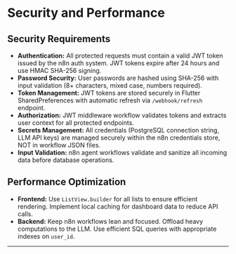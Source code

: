 # Security and Performance

## Security Requirements
*   **Authentication:** All protected requests must contain a valid JWT token issued by the n8n auth system. JWT tokens expire after 24 hours and use HMAC SHA-256 signing.
*   **Password Security:** User passwords are hashed using SHA-256 with input validation (8+ characters, mixed case, numbers required).
*   **Token Management:** JWT tokens are stored securely in Flutter SharedPreferences with automatic refresh via `/webhook/refresh` endpoint.
*   **Authorization:** JWT middleware workflow validates tokens and extracts user context for all protected endpoints.
*   **Secrets Management:** All credentials (PostgreSQL connection string, LLM API keys) are managed securely within the n8n credentials store, NOT in workflow JSON files.
*   **Input Validation:** n8n agent workflows validate and sanitize all incoming data before database operations.

## Performance Optimization
*   **Frontend:** Use `ListView.builder` for all lists to ensure efficient rendering. Implement local caching for dashboard data to reduce API calls.
*   **Backend:** Keep n8n workflows lean and focused. Offload heavy computations to the LLM. Use efficient SQL queries with appropriate indexes on `user_id`.

---
